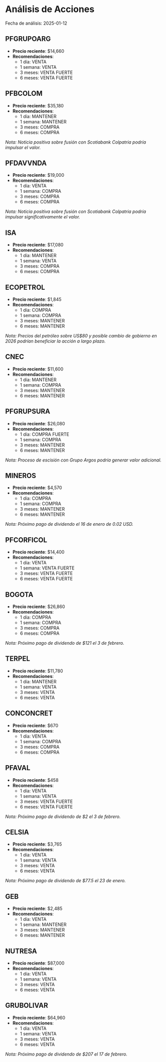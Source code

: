 # Análisis de Acciones
Fecha de análisis: 2025-01-12

## PFGRUPOARG
- **Precio reciente**: $14,660
- **Recomendaciones**:
  - 1 día: VENTA
  - 1 semana: VENTA 
  - 3 meses: VENTA FUERTE
  - 6 meses: VENTA FUERTE

## PFBCOLOM
- **Precio reciente**: $35,180
- **Recomendaciones**:
  - 1 día: MANTENER
  - 1 semana: MANTENER
  - 3 meses: COMPRA
  - 6 meses: COMPRA
  
*Nota: Noticia positiva sobre fusión con Scotiabank Colpatria podría impulsar el valor.*

## PFDAVVNDA
- **Precio reciente**: $19,000
- **Recomendaciones**:
  - 1 día: VENTA
  - 1 semana: COMPRA
  - 3 meses: COMPRA
  - 6 meses: COMPRA
  
*Nota: Noticia positiva sobre fusión con Scotiabank Colpatria podría impulsar significativamente el valor.*

## ISA
- **Precio reciente**: $17,080
- **Recomendaciones**:
  - 1 día: MANTENER
  - 1 semana: VENTA
  - 3 meses: COMPRA
  - 6 meses: COMPRA

## ECOPETROL
- **Precio reciente**: $1,845
- **Recomendaciones**:
  - 1 día: COMPRA
  - 1 semana: COMPRA
  - 3 meses: MANTENER
  - 6 meses: MANTENER
  
*Nota: Precios del petróleo sobre US$80 y posible cambio de gobierno en 2026 podrían beneficiar la acción a largo plazo.*

## CNEC
- **Precio reciente**: $11,600
- **Recomendaciones**:
  - 1 día: MANTENER
  - 1 semana: COMPRA
  - 3 meses: MANTENER
  - 6 meses: MANTENER

## PFGRUPSURA
- **Precio reciente**: $26,080
- **Recomendaciones**:
  - 1 día: COMPRA FUERTE
  - 1 semana: COMPRA
  - 3 meses: MANTENER
  - 6 meses: MANTENER
  
*Nota: Proceso de escisión con Grupo Argos podría generar valor adicional.*

## MINEROS
- **Precio reciente**: $4,570
- **Recomendaciones**:
  - 1 día: COMPRA
  - 1 semana: COMPRA
  - 3 meses: MANTENER
  - 6 meses: MANTENER
  
*Nota: Próximo pago de dividendo el 16 de enero de 0.02 USD.*

## PFCORFICOL
- **Precio reciente**: $14,400
- **Recomendaciones**:
  - 1 día: VENTA
  - 1 semana: VENTA FUERTE
  - 3 meses: VENTA FUERTE
  - 6 meses: VENTA FUERTE

## BOGOTA
- **Precio reciente**: $26,860
- **Recomendaciones**:
  - 1 día: COMPRA
  - 1 semana: COMPRA
  - 3 meses: COMPRA
  - 6 meses: COMPRA
  
*Nota: Próximo pago de dividendo de $121 el 3 de febrero.*

## TERPEL
- **Precio reciente**: $11,780
- **Recomendaciones**:
  - 1 día: MANTENER
  - 1 semana: VENTA
  - 3 meses: VENTA
  - 6 meses: VENTA

## CONCONCRET
- **Precio reciente**: $670
- **Recomendaciones**:
  - 1 día: VENTA
  - 1 semana: COMPRA
  - 3 meses: COMPRA
  - 6 meses: COMPRA

## PFAVAL
- **Precio reciente**: $458
- **Recomendaciones**:
  - 1 día: VENTA
  - 1 semana: VENTA
  - 3 meses: VENTA FUERTE
  - 6 meses: VENTA FUERTE
  
*Nota: Próximo pago de dividendo de $2 el 3 de febrero.*

## CELSIA
- **Precio reciente**: $3,765
- **Recomendaciones**:
  - 1 día: VENTA
  - 1 semana: VENTA
  - 3 meses: VENTA
  - 6 meses: VENTA
  
*Nota: Próximo pago de dividendo de $77.5 el 23 de enero.*

## GEB
- **Precio reciente**: $2,485
- **Recomendaciones**:
  - 1 día: VENTA
  - 1 semana: MANTENER
  - 3 meses: MANTENER
  - 6 meses: MANTENER

## NUTRESA
- **Precio reciente**: $87,000
- **Recomendaciones**:
  - 1 día: VENTA
  - 1 semana: VENTA
  - 3 meses: VENTA
  - 6 meses: VENTA

## GRUBOLIVAR
- **Precio reciente**: $64,960
- **Recomendaciones**:
  - 1 día: VENTA
  - 1 semana: VENTA
  - 3 meses: VENTA
  - 6 meses: VENTA
  
*Nota: Próximo pago de dividendo de $207 el 17 de febrero.* 